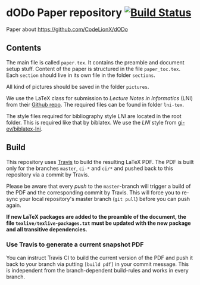 # dODo Paper repository [![Build Status](https://travis-ci.com/CodeLionX/dODo-paper.svg?token=pqFUU2qudhkNenBcNwxf&branch=master)](https://travis-ci.com/CodeLionX/dODo-paper)
Paper about https://github.com/CodeLionX/dODo

## Contents

The main file is called `paper.tex`.
It contains the preamble and document setup stuff.
Content of the paper is structured in the file `paper_toc.tex`.
Each `section` should live in its own file in the folder `sections`.

All kind of pictures should be saved in the folder `pictures`.

We use the LaTeX class for submission to _Lecture Notes in Informatics_ (LNI) from their
[Github repo](https://github.com/gi-ev/LNI).
The required files can be found in folder `lni-tex`.

The style files required for bibliography style _LNI_ are located in the root folder.
This is required like that by biblatex.
We use the _LNI_ style from [gi-ev/biblatex-lni](https://github.com/gi-ev/biblatex-lni).

## Build

This repository uses [Travis](https://travis-ci.com/) to build the resulting LaTeX PDF.
The PDF is built only for the branches `master`, `ci-*` and `ci/*` and pushed back to this repository via a commit by Travis.

Please be aware that every _push_ to the `master`-branch will trigger a build of the PDF and the corresponding commit by Travis.
This will force you to re-sync your local repository's master branch (`git pull`) before you can push again.

**If new LaTeX packages are added to the preamble of the document, the file `texlive/texlive-packages.txt` must be updated with the new package and all transitive dependencies.**


### Use Travis to generate a current snapshot PDF

You can instruct Travis CI to build the current version of the PDF and push it back to your branch via putting `[build pdf]` in your commit message.
This is independent from the branch-dependent build-rules and works in every branch.
